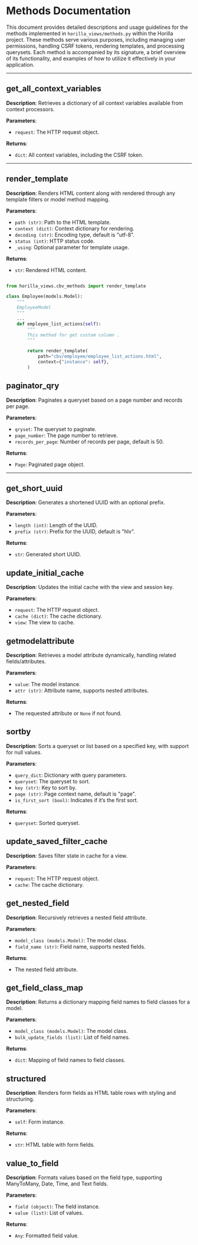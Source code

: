 
# Methods Documentation

This document provides detailed descriptions and usage guidelines for the methods implemented in `horilla_views/methods.py` within the Horilla project. These methods serve various purposes, including managing user permissions, handling CSRF tokens, rendering templates, and processing querysets. Each method is accompanied by its signature, a brief overview of its functionality, and examples of how to utilize it effectively in your application.



---

## get_all_context_variables

**Description**: Retrieves a dictionary of all context variables available from context processors.

**Parameters**:
- `request`: The HTTP request object.

**Returns**:
- `dict`: All context variables, including the CSRF token.

---

## render_template

**Description**: Renders HTML content along with rendered through any template filters or model method mapping.

**Parameters**:
- `path (str)`: Path to the HTML template.
- `context (dict)`: Context dictionary for rendering.
- `decoding (str)`: Encoding type, default is "utf-8".
- `status (int)`: HTTP status code.
- `_using`: Optional parameter for template usage.

**Returns**:
- `str`: Rendered HTML content.

```python

from horilla_views.cbv_methods import render_template

class Employee(models.Model):
    """
    EmployeeModel
    """
    ...
    def employee_list_actions(self):
        """
        This method for get custom column .
        """

        return render_template(
            path="cbv/employee/employee_list_actions.html",
            context={"instance": self},
        )

```

## paginator_qry

**Description**: Paginates a queryset based on a page number and records per page.

**Parameters**:
- `qryset`: The queryset to paginate.
- `page_number`: The page number to retrieve.
- `records_per_page`: Number of records per page, default is 50.

**Returns**:
- `Page`: Paginated page object.

---

## get_short_uuid

**Description**: Generates a shortened UUID with an optional prefix.

**Parameters**:
- `length (int)`: Length of the UUID.
- `prefix (str)`: Prefix for the UUID, default is "hlv".

**Returns**:
- `str`: Generated short UUID.


## update_initial_cache

**Description**: Updates the initial cache with the view and session key.

**Parameters**:
- `request`: The HTTP request object.
- `cache (dict)`: The cache dictionary.
- `view`: The view to cache.


## getmodelattribute

**Description**: Retrieves a model attribute dynamically, handling related fields/attributes.

**Parameters**:
- `value`: The model instance.
- `attr (str)`: Attribute name, supports nested attributes.

**Returns**:
- The requested attribute or `None` if not found.


## sortby

**Description**: Sorts a queryset or list based on a specified key, with support for null values.

**Parameters**:
- `query_dict`: Dictionary with query parameters.
- `queryset`: The queryset to sort.
- `key (str)`: Key to sort by.
- `page (str)`: Page context name, default is "page".
- `is_first_sort (bool)`: Indicates if it’s the first sort.

**Returns**:
- `queryset`: Sorted queryset.


## update_saved_filter_cache

**Description**: Saves filter state in cache for a view.

**Parameters**:
- `request`: The HTTP request object.
- `cache`: The cache dictionary.


## get_nested_field

**Description**: Recursively retrieves a nested field attribute.

**Parameters**:
- `model_class (models.Model)`: The model class.
- `field_name (str)`: Field name, supports nested fields.

**Returns**:
- The nested field attribute.


## get_field_class_map

**Description**: Returns a dictionary mapping field names to field classes for a model.

**Parameters**:
- `model_class (models.Model)`: The model class.
- `bulk_update_fields (list)`: List of field names.

**Returns**:
- `dict`: Mapping of field names to field classes.


## structured

**Description**: Renders form fields as HTML table rows with styling and structuring.

**Parameters**:
- `self`: Form instance.

**Returns**:
- `str`: HTML table with form fields.


## value_to_field

**Description**: Formats values based on the field type, supporting ManyToMany, Date, Time, and Text fields.

**Parameters**:
- `field (object)`: The field instance.
- `value (list)`: List of values.

**Returns**:
- `Any`: Formatted field value.

